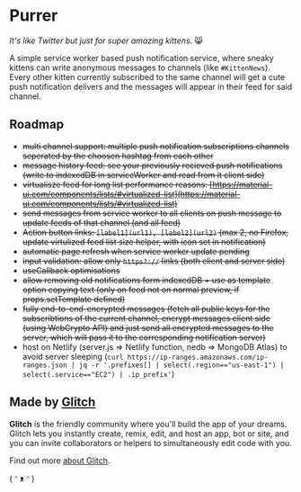 # Purrer

*It's like Twitter but just for super amazing kittens.* 😸

A simple service worker based push notification service, where sneaky kittens can write anonymous messages to channels (like `#KittenNews`). Every other kitten currently subscribed to the same channel will get a cute push notification delivers and the messages will appear in their feed for said channel.

## Roadmap

* ~~multi channel support: multiple push notification subscriptions channels seperated by the choosen hashtag from each other~~
* ~~message history feed: see your previously recieved push notifications (write to indexedDB in serviceWorker and read from it client side)~~
* ~~virtualisze feed for long list performance reasons: [https://material-ui.com/components/lists/#virtualized-list](https://material-ui.com/components/lists/#virtualized-list)~~
* ~~send messages from service worker to all clients on push message to update feeds of that channel (and all feed)~~
* ~~Action button links: `[label1](url1), [label2](url2)` (max 2, no Firefox, update virtulized feed list size helper, with icon set in notification)~~
* ~~automatic page refresh when service worker update pending~~
* ~~input validation: allow only `https?://` links (both client and server side)~~
* ~~useCallback optimisations~~
* ~~allow removing old notifications form indexedDB + use as template option copying text (only on feed not on normal preview, if props.setTemplate defined)~~
* ~~fully end-to-end-encrypted messages (fetch all public keys for the subscribtions of the current channel, encrypt messages client side (using WebCrypto API) and just send all encrypted messages to the server, which will pass it to the corresponding notification server)~~
* host on Netlify (server.js => Netlify function, nedb => MongoDB Atlas) to avoid server sleeping (`curl https://ip-ranges.amazonaws.com/ip-ranges.json | jq -r '.prefixes[] | select(.region=="us-east-1") | select(.service=="EC2") | .ip_prefix'`)


## Made by [Glitch](https://glitch.com/)

**Glitch** is the friendly community where you'll build the app of your dreams. Glitch lets you instantly create, remix, edit, and host an app, bot or site, and you can invite collaborators or helpers to simultaneously edit code with you.

Find out more [about Glitch](https://glitch.com/about).

( ᵔ ᴥ ᵔ )
